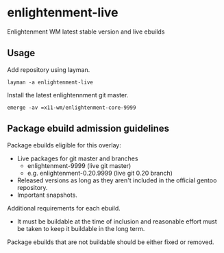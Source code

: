 # enlightenment-live

Enlightenment WM latest stable version and live ebuilds

## Usage

Add repository using layman.

    layman -a enlightenment-live

Install the latest enlightennment git master.

    emerge -av =x11-wm/enlightenment-core-9999

## Package ebuild admission guidelines

Package ebuilds eligible for this overlay:

  * Live packages for git master and branches
     - enlightenment-9999 (live git master)
     - e.g. enlightenment-0.20.9999 (live git 0.20 branch)
  * Released versions as long as they aren't included in the official
    gentoo repository.
  * Important snapshots.

Additional requirements for each ebuild.

  * It must be buildable at the time of inclusion and reasonable effort
    must be taken to keep it buildable in the long term.

Package ebuilds that are not buildable should be either fixed or removed.
